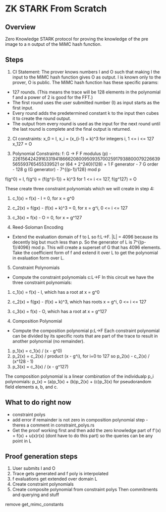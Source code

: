 # ZK STARK From Scratch

## Overview
Zero Knowledge STARK protocol for proving the knowledge of the pre image to a n output of the MiMC hash function.

## Steps
1. CI Statement:
The prover knows numbers I and O such that making I the input to the MiMC hash function gives O as output. I is known only to the prover, O is public. The MiMC hash function has these specific params:
- 127 rounds. (This means the trace will be 128 elements in the polynomial f and a power of 2 is good for the FFT.)
- The first round uses the user submitted number (I) as input starts as the first input.
- Every round adds the predetermined constant k to the input then cubes it to create the round output.
- The output from every round is used as the input for the next round until the last round is complete and the final output is returned.

2. CI constraints:
x_0 = I,
x_i = (x_{i-1} + k)^3 for integers i, 1 <= i <= 127
x_127 = O

3. Polynomial Constraints:
f: G -> F
F modulus (p) - 226156424291633194186662080095093570025917938800079226639565593765455339521 or (64 + 2^240)(128) + 1
F generator - 7
G order - 128
g (G generator) - 7^{(p-1)/128} mod p

f(g^0) = I,
f(g^i) = (f(g^{i-1}) + k)^3 for 1 <= i <= 127,
f(g^127) = O

These create three constraint polynomials which we will create in step 4:
1. c_1(x) = f(x) - I = 0, for x = g^0
2. c_2(x) = f(gx) - (f(x) + k)^3 = 0, for x = g^i, 0 <= i <= 127
3. c_3(x) = f(x) - O = 0, for x = g^127

4. Reed-Soloman Encoding
- Extend the evaluation domain of f to L so f:L->F.
|L| = 4096 because its decently big but much less than p.
So the generator of L is 7^{(p-1)/4096} mod p. This will create a superset of G that has 4096 elements.
Take the coefficient form of f and extend it over L to get the polynomial in evaluation form over L.

5. Constraint Polynomials
- Compute the constraint polynomials c:L->F
In this circuit we have the three constraint polynomials:
1. c_1(x) = f(x) - I, which has a root at x = g^0
2. c_2(x) = f(gx) - (f(x) + k)^3, which has roots x = g^i, 0 <= i <= 127
3. c_3(x) = f(x) - O, which has a root at x = g^127 

6. Composition Polynomial
- Compute the composition polynomial p:L->F
Each constraint polynomial can be divided by its specific roots that are part of the trace to result in another polynomial (no remainder).
1. p_1(x) = c_1(x) / (x - g^0)
2. p_2(x) = c_2(x) / product (x - g^i), for i=0 to 127
so p_2(x) - c_2(x) / (x^128 - 1) 
3. p_3(x) = c_3(x) / (x - g^127)

The composition polynomial is a linear combination of the individualp p_i polynomials:
p_(x) = (a)p_1(x) + (b)p_2(x) + (c)p_3(x) for pseudorandom field elements a, b, and c.



## What to do right now
- constraint polys
- add error if remainder is not zero in composition polynomial step - theres a comment in constraint_polys.rs
- Get the proof working first and then add the zero knowledge part of f'(x) = f(x) + u(x)r(x) (dont have to do this part) so the queries can be any point in L

## Proof generation steps
1. User submits I and O
2. Trace gets generated and f poly is interpolated
3. f evaluations get extended over domain L
4. Create constraint polynomials
5. Create composite polynomial from constraint polys
Then commitments and querying and stuff

remove get_mimc_constants